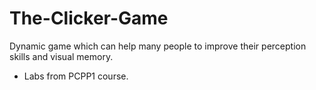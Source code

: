 # The-Clicker-Game
Dynamic game  which can help many people to improve their perception skills and visual memory.
* Labs from PCPP1 course.
